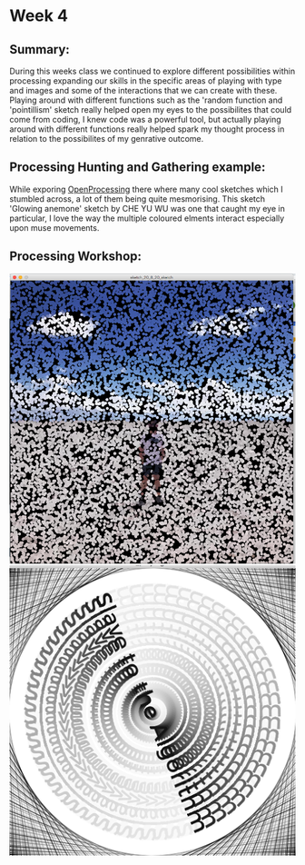 # Week 4 

## Summary:
During this weeks class we continued to explore different possibilities within processing expanding our skills in the specific areas of playing with type and images and some of the interactions that we can create with these. Playing around with different functions such as the 'random function and 'pointillism' sketch really helped open my eyes to the possibilites that could come from coding, I knew code was a powerful tool, but actually playing around with different functions really helped spark my thought process in relation to the possibilites of my genrative outcome. 

## Processing Hunting and Gathering example:
While exporing [OpenProcessing](https://www.openprocessing.org/ "OpenProcessing") there where many cool sketches which I stumbled across, a lot of them being quite mesmorising. This sketch 'Glowing anemone' sketch by CHE YU WU was one that caught my eye in particular, I love the way the multiple coloured elments interact especially upon muse movements. 



## Processing Workshop:
![](Week4_2.png)
![](Week4_1.png)

